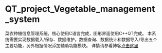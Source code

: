 # QT_project_Vegetable_management_system
菜农种植信息管理系统，核心使用C语言完成，图形界面使用C++QT完成。
本系统需要实现数据载入/保存、数据维护，数据查询、数据统计和数据导入/导出五个主要功能，另外根据情况添加辅助功能模块。
详情请参看博客[点击这里](https://blog.csdn.net/weixin_44338712/article/details/107150990)
